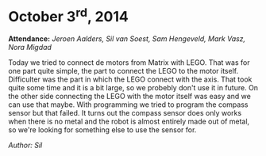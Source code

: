October 3<sup>rd</sup>, 2014
============================
**Attendance:** *Jeroen Aalders, Sil van Soest, Sam Hengeveld, Mark Vasz, Nora Migdad*

Today we tried to connect de motors from Matrix with LEGO. That was for one part quite simple, the part to connect the LEGO to the motor itself. Difficulter was the part in which the LEGO connect with the axis. That took quite some time and it is a bit large, so we probebly don't use it in future. On the other side connecting the LEGO with the motor itself was easy and we can use that maybe.
With programming we tried to program the compass sensor but that failed. It turns out the compass sensor does only works when there is no metal and the robot is almost entirely made out of metal, so we're looking for something else to use the sensor for.

*Author: Sil*